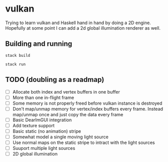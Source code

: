 # vulkan

Trying to learn vulkan and Haskell hand in hand by doing a 2D engine. Hopefully at some point I can add a 2d global illumination renderer as well.

## Building and running
```
stack build
```
```
stack run
```

## TODO (doubling as a readmap)
- [ ] Allocate both index and vertex buffers in one buffer
- [ ] More than one in-flight frame
- [ ] Some memory is not properly freed before vulkan instance is destroyed
- [ ] Don't map/unmap memory for vertex/index buffers every frame. Instead map/unmap once and just copy the data every frame
- [ ] Basic DearImGUI integration
- [ ] Add texture support
- [ ] Basic static (no animation) stripe
- [ ] Somewhat model a single moving light source
- [ ] Use normal maps on the static stripe to intract with the light sources
- [ ] Suuport multiple light sources
- [ ] 2D global illumination